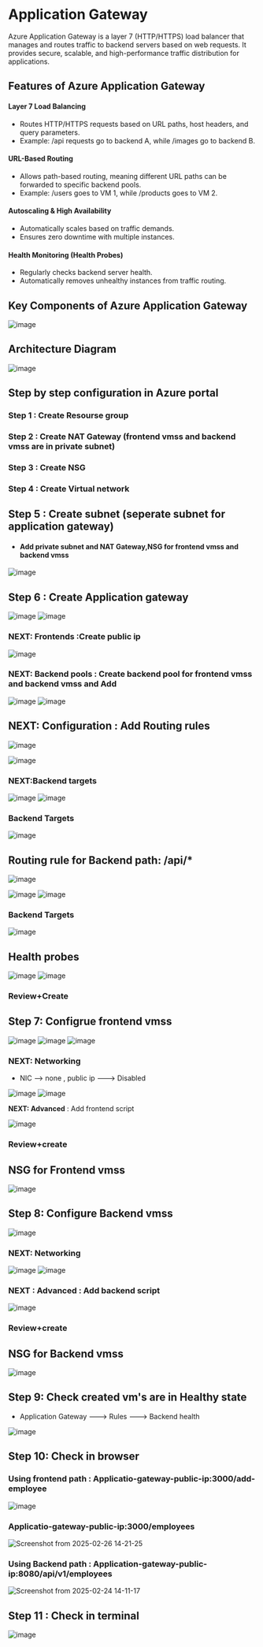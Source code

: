 # Application Gateway

Azure Application Gateway is a layer 7 (HTTP/HTTPS) load balancer that manages and routes traffic to backend servers based on web requests. It provides secure, scalable, and high-performance traffic distribution for applications.

## Features of Azure Application Gateway

#### Layer 7 Load Balancing

   - Routes HTTP/HTTPS requests based on URL paths, host headers, and query parameters.
   - Example: /api requests go to backend A, while /images go to backend B.

#### URL-Based Routing

   - Allows path-based routing, meaning different URL paths can be forwarded to specific backend pools.
   - Example: /users goes to VM 1, while /products goes to VM 2.

#### Autoscaling & High Availability

   - Automatically scales based on traffic demands.
   - Ensures zero downtime with multiple instances.

#### Health Monitoring (Health Probes)

   - Regularly checks backend server health.
   - Automatically removes unhealthy instances from traffic routing.

## Key Components of Azure Application Gateway

![image](https://github.com/user-attachments/assets/3b171a8b-6604-4408-a8be-cb5c5724afa2)

## Architecture Diagram

![image](https://github.com/user-attachments/assets/1b11c078-6bcc-4c98-8ba7-c8ddc3370e3e)


## Step by step configuration in Azure portal

### Step 1 : Create Resourse group

### Step 2 : Create NAT Gateway (frontend vmss and backend vmss are in private subnet)

### Step 3 : Create NSG 

### Step 4 : Create Virtual network

## Step 5 : Create subnet (seperate subnet for application gateway)

- #### Add private subnet and NAT Gateway,NSG for  frontend vmss and backend vmss
   
![image](https://github.com/user-attachments/assets/3a7de545-f9c8-4e13-a3ff-1ba7a8948732)

## Step 6 : Create Application gateway

![image](https://github.com/user-attachments/assets/45548ca2-5f08-464b-88ed-450c22ebe153)
![image](https://github.com/user-attachments/assets/05c07db3-72e5-4b54-850b-7aa688b4f77d)

### **NEXT: Frontends** :Create public ip

![image](https://github.com/user-attachments/assets/4f2fdc42-1306-4471-80ed-3172742c00f0)

### **NEXT: Backend pools** : Create backend pool for frontend vmss and backend vmss and **Add**

![image](https://github.com/user-attachments/assets/db00485e-5fd7-4873-a1e4-b3cedd5a5a39)
![image](https://github.com/user-attachments/assets/5a219237-ae6e-42c6-b64b-4f20bbab4034)

## **NEXT: Configuration** : Add Routing rules

![image](https://github.com/user-attachments/assets/ca6386de-a785-4121-9cf2-e78caff77cb3)

![image](https://github.com/user-attachments/assets/f70e04bf-3ecf-4987-9683-1e42a5b2800e) 

### NEXT:Backend targets

![image](https://github.com/user-attachments/assets/0758d724-14e3-4b31-82ae-a7636633eb08)
![image](https://github.com/user-attachments/assets/82c91a8c-613b-43c6-9b62-08dac65a07b6)

### **Backend Targets**

![image](https://github.com/user-attachments/assets/705e98a4-71f4-4e38-a3e2-4932efeed42a)

## Routing rule for Backend path: /api/*

![image](https://github.com/user-attachments/assets/4b58d8f9-0dc8-4f87-bdbd-d513c8f8ff64)

![image](https://github.com/user-attachments/assets/e3cde5e1-d10f-4155-98cc-30ee6ddeaa50)
![image](https://github.com/user-attachments/assets/d6b3e76e-962a-491f-9919-9372daf9952d)

### Backend Targets

![image](https://github.com/user-attachments/assets/2a9b0926-f9d0-4b3f-9bfb-f56ea1a995f8)

## Health probes

![image](https://github.com/user-attachments/assets/28efa8c0-a32f-48ea-93a5-887dd2d1ad88)
![image](https://github.com/user-attachments/assets/51600c73-21d6-45b7-af17-1fcfaa236637)

### Review+Create

## Step 7: Configrue frontend vmss

![image](https://github.com/user-attachments/assets/7ed390b9-14ca-4fd5-9ef4-df2c87afc997)
![image](https://github.com/user-attachments/assets/3bcca5d1-531f-4a2b-a512-c527bf161441)
![image](https://github.com/user-attachments/assets/ddde99b4-a318-4abe-a107-f3c9840a9342)

### NEXT: Networking

- NIC --> none  , public ip ---> Disabled
  
![image](https://github.com/user-attachments/assets/9d75594d-0f17-4076-a641-542d9f1fcb00)
![image](https://github.com/user-attachments/assets/b657ee23-16eb-42e1-845d-7e4370ff4f4c)

**NEXT: Advanced**  : Add frontend script 

![image](https://github.com/user-attachments/assets/f7fe3c85-5386-4646-8bba-a13c28ebc841)

### Review+create

## NSG for Frontend vmss

![image](https://github.com/user-attachments/assets/e3a7b2b7-c606-46df-968b-0604b00b426c)

## Step 8: Configure Backend vmss

![image](https://github.com/user-attachments/assets/3dd9e4b1-219e-4b2e-9077-da1e08e4adaa)

### NEXT: Networking

![image](https://github.com/user-attachments/assets/f0e8387f-bbd1-40fd-85f7-1db7872a0dc2)
![image](https://github.com/user-attachments/assets/c3c73e76-f167-4a4d-ae09-675faa6a1c23)

### **NEXT : Advanced** : Add backend script

![image](https://github.com/user-attachments/assets/0f612c59-53a7-4397-8f4a-d899605c6ffd)

### Review+create

## NSG for Backend vmss

![image](https://github.com/user-attachments/assets/f351556a-8b17-432e-9631-b65982948960)

## Step 9: Check created vm's are in Healthy state

- Application Gateway ---> Rules ---> Backend health

![image](https://github.com/user-attachments/assets/437bbfc7-cf26-4a9b-9cb2-60e957a492d2)

## Step 10: Check in browser 

### Using frontend path : Applicatio-gateway-public-ip:3000/add-employee

![image](https://github.com/user-attachments/assets/46537475-8ff1-4f38-a165-f9cbf5b5392e)

###  Applicatio-gateway-public-ip:3000/employees

![Screenshot from 2025-02-26 14-21-25](https://github.com/user-attachments/assets/64099329-4ca7-422b-8267-936a97cf67cf)

### Using Backend path : Application-gateway-public-ip:8080/api/v1/employees

![Screenshot from 2025-02-24 14-11-17](https://github.com/user-attachments/assets/34276923-e3cf-48b3-a536-da1f83b6c4d1)

## Step 11 : Check in terminal

![image](https://github.com/user-attachments/assets/9597c996-12ae-4a49-ba0a-127b49f64702)


